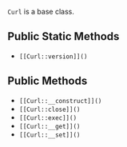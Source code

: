 `Curl` is a base class.

## Public Static Methods

* `[[Curl::version]]()`

## Public Methods

* `[[Curl::__construct]]()`
* `[[Curl::close]]()`
* `[[Curl::exec]]()`
* `[[Curl::__get]]()`
* `[[Curl::__set]]()`

